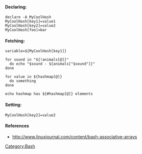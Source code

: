 #### Declaring:

`declare -A MyCoolHash`\
`MyCoolHash[key1]=value1`\
`MyCoolHash[key2]=value2`\
`MyCoolHash[foo]=bar`

#### Fetching:

`variable=${MyCoolHash[key1]}`

`for sound in "${!animals[@]}"`\
`  do echo "$sound - ${animals["$sound"]}"`\
`done`

`for value in ${hashmap[@]}`\
`  do something`\
`done`

`echo hashmap has ${#hashmap[@]} elements`

#### Setting:

`MyCoolHash[key2]=value2`

#### References

-   <http://www.linuxjournal.com/content/bash-associative-arrays>

<Category:Bash>
